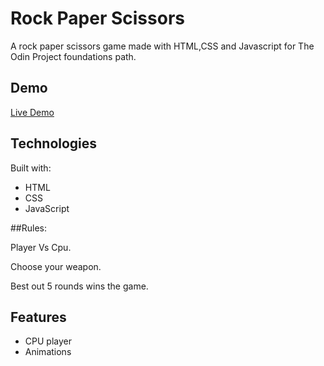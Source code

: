 # Rock Paper Scissors 

A rock paper scissors game made with HTML,CSS and Javascript for The Odin Project foundations path. 

## Demo
<a href="https://rickscode.github.io/rock_paper_scissors/" rel="nofollow">Live Demo</a>


## Technologies
Built with:
* HTML
* CSS
* JavaScript

##Rules:

Player Vs Cpu.

Choose your weapon.

Best out 5 rounds wins the game.

## Features
* CPU player
* Animations

